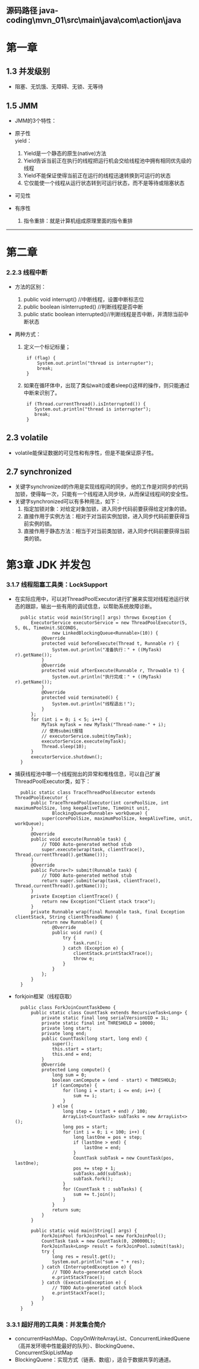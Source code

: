 ## 源码路径 java-coding\mvn_01\src\main\java\com\action\java ##

# 第一章 #

## 1.3 并发级别 ##

- 阻塞、无饥饿、无障碍、无锁、无等待

## 1.5 JMM ##

- JMM的3个特性：
- 原子性   
	yield：
	1. Yield是一个静态的原生(native)方法
	2. Yield告诉当前正在执行的线程把运行机会交给线程池中拥有相同优先级的线程
	3. Yield不能保证使得当前正在运行的线程迅速转换到可运行的状态
	4. 它仅能使一个线程从运行状态转到可运行状态，而不是等待或阻塞状态     
	
- 可见性

- 有序性	
	1. 指令重排：就是计算机组成原理里面的指令重排


----------


# 第二章 #

### 2.2.3 线程中断 ###

- 方法的区别：   
	1. public void interrupt()		       //中断线程，设置中断标志位   
	2. public boolean isInterrupted() 	   //判断线程是否中断    
	3. public static boolean interrupted()//判断线程是否中断，并清除当前中断状态      
	
- 两种方式：
	1. 定义一个标记标量；   
	      
		    if (flag) {
	    		System.out.println("thread is interrupter");
	    		break;  
	    	}
	2. 如果在循环体中，出现了类似wait()或者sleep()这样的操作，则只能通过中断来识别了。      
	 
		    if (Thread.currentThread().isInterrupted()) {
	    	   System.out.println("thread is interrupter");
	    	   break;
	    	}
## 2.3 volatile ##

- volatile能保证数据的可见性和有序性，但是不能保证原子性。
## 2.7 synchronized ##

- 关键字synchronized的作用是实现线程间的同步。他的工作是对同步的代码加锁，使得每一次，只能有一个线程进入同步块，从而保证线程间的安全性。    
- 关键字synchronized可以有多种用法，如下：
	1. 指定加锁对象：对给定对象加锁，进入同步代码前要获得给定对象的锁。
	2. 直接作用于实例方法：相对于对当前实例加锁，进入同步代码前要获得当前实例的锁。
	3. 直接作用于静态方法：相当于对当前类加锁，进入同步代码前要获得当前类的锁。     

# 第3章 JDK 并发包 #

### 3.1.7 线程阻塞工具类：LockSupport ###
- 在实际应用中，可以对ThreadPoolExecutor进行扩展来实现对线程池运行状态的跟踪，输出一些有用的调试信息，以帮助系统故障诊断。  
          
	    public static void main(String[] args) throws Exception {
    		ExecutorService executorService = new ThreadPoolExecutor(5, 5, 0L, TimeUnit.SECONDS,
    				new LinkedBlockingQueue<Runnable>(10)) {
    			@Override
    			protected void beforeExecute(Thread t, Runnable r) {
    				System.out.println("准备执行：" + ((MyTask) r).getName());
    			}
    			@Override
    			protected void afterExecute(Runnable r, Throwable t) {
    				System.out.println("执行完成：" + ((MyTask) r).getName());
    			}
    			@Override
    			protected void terminated() {
    				System.out.println("线程退出！");
    			}
    		};
    		for (int i = 0; i < 5; i++) {
    			MyTask myTask = new MyTask("Thread-name-" + i);
    			// 使用submit报错
    			// executorService.submit(myTask);
    			executorService.execute(myTask);
    			Thread.sleep(10);
    		}
    		executorService.shutdown();
    	}
- 捕获线程池中哪一个线程抛出的异常和堆栈信息，可以自己扩展ThreadPoolExecutor类，如下：    

	    public static class TraceThreadPoolExecutor extends ThreadPoolExecutor {
    		public TraceThreadPoolExecutor(int corePoolSize, int maximumPoolSize, long keepAliveTime, TimeUnit unit,
    				BlockingQueue<Runnable> workQueue) {
    			super(corePoolSize, maximumPoolSize, keepAliveTime, unit, workQueue);
    		}
    		@Override
    		public void execute(Runnable task) {
    			// TODO Auto-generated method stub
    			super.execute(wrap(task, clientTrace(), Thread.currentThread().getName()));
    		}
    		@Override
    		public Future<?> submit(Runnable task) {
    			// TODO Auto-generated method stub
    			return super.submit(wrap(task, clientTrace(), Thread.currentThread().getName()));
    		}
    		private Exception clientTrace() {
    			return new Exception("Client stack trace");
    		}
    		private Runnable wrap(final Runnable task, final Exception clientStack, String clientThreadName) {
    			return new Runnable() {
    				@Override
    				public void run() {
    					try {
    						task.run();
    					} catch (Exception e) {
    						clientStack.printStackTrace();
    						throw e;
    					}
    				}
    			};
    		}
    	}

- forkjoin框架（线程窃取）    
 
		public class ForkJoinCountTaskDemo {
	    	public static class CountTask extends RecursiveTask<Long> {
	    		private static final long serialVersionUID = 1L;
	    		private static final int THRESHOLD = 10000;
	    		private long start;
	    		private long end;
	    		public CountTask(long start, long end) {
	    			super();
	    			this.start = start;
	    			this.end = end;
	    		}
	    		@Override
	    		protected Long compute() {
	    			long sum = 0;
	    			boolean canCompute = (end - start) < THRESHOLD;
	    			if (canCompute) {
	    				for (long i = start; i <= end; i++) {
	    					sum += i;
	    				}
	    			} else {
	    				long step = (start + end) / 100;
	    				ArrayList<CountTask> subTasks = new ArrayList<>();
	    				long pos = start;
	    				for (int i = 0; i < 100; i++) {
	    					long lastOne = pos + step;
	    					if (lastOne > end) {
	    						lastOne = end;
	    					}
	    					CountTask subTask = new CountTask(pos, lastOne);
	    					pos += step + 1;
	    					subTasks.add(subTask);
	    					subTask.fork();
	    				}
	    				for (CountTask t : subTasks) {
	    					sum += t.join();
	    				}
	    			}
	    			return sum;
	    		}
	    	}
	    
	    	public static void main(String[] args) {
	    		ForkJoinPool forkJoinPool = new ForkJoinPool();
	    		CountTask task = new CountTask(0, 200000L);
	    		ForkJoinTask<Long> result = forkJoinPool.submit(task);
	    		try {
	    			long res = result.get();
	    			System.out.println("sum = " + res);
	    		} catch (InterruptedException e) {
	    			// TODO Auto-generated catch block
	    			e.printStackTrace();
	    		} catch (ExecutionException e) {
	    			// TODO Auto-generated catch block
	    			e.printStackTrace();
	    		}
	    	}
	    }

### 3.3.1 超好用的工具类：并发集合简介

- concurrentHashMap、CopyOnWriteArrayList、ConcurrentLinkedQuene（高并发环境中性能最好的队列）、BlockingQuene、ConcurrentSkipListMap      
- BlockingQuene：实现方式（链表、数组），适合于数据共享的通道。      